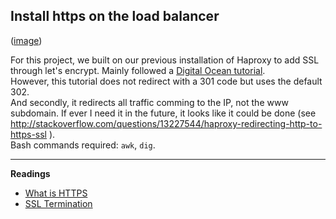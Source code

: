 ## Install https on the load balancer
([image](http://i.imgur.com/FlhGPEK.png))  

For this project, we built on our previous installation of Haproxy to add SSL through let's encrypt.
Mainly followed a [Digital Ocean tutorial](https://www.digitalocean.com/community/tutorials/how-to-secure-haproxy-with-let-s-encrypt-on-ubuntu-14-04).    
However, this tutorial does not redirect with a 301 code but uses the default 302.  
And secondly, it redirects all traffic comming to the IP, not the www subdomain. If ever I need it in the future, it looks like it could be done (see http://stackoverflow.com/questions/13227544/haproxy-redirecting-http-to-https-ssl ).  
Bash commands required: `awk`, `dig`.
___
**Readings**
- [What is HTTPS](https://www.instantssl.com/ssl-certificate-products/https.html)  
- [SSL Termination](https://en.wikipedia.org/wiki/TLS_termination_proxy)
